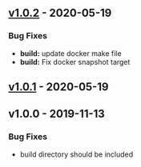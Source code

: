 <a name="v1.0.2"></a>
## [v1.0.2] - 2020-05-19
### Bug Fixes
- **build:** update docker make file
- **build:** Fix docker snapshot target

<a name="v1.0.1"></a>
## [v1.0.1] - 2020-05-19
<a name="v1.0.0"></a>
## v1.0.0 - 2019-11-13
### Bug Fixes
- build directory should be included

[Unreleased]: https://github.com/newrelic/nri-network-telemetry/compare/v1.0.2...HEAD
[v1.0.2]: https://github.com/newrelic/nri-network-telemetry/compare/v1.0.1...v1.0.2
[v1.0.1]: https://github.com/newrelic/nri-network-telemetry/compare/v1.0.0...v1.0.1
